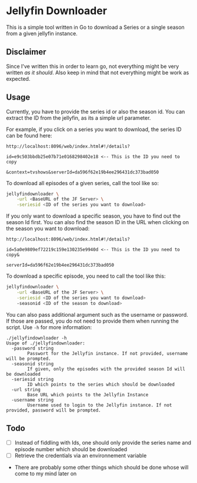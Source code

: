 # Jellyfin Downloader

This is a simple tool written in Go to download a Series or a single season from a given jellyfin instance. 

## Disclaimer

Since I've written this in order to learn go, not everything might be very written _as it should_. Also keep in mind
that not everything might be work as expected. 

## Usage

Currently, you have to provide the series id or also the season id. You can extract the ID from the jellyfin, as its a simple url parameter. 

For example, if you click on a series you want to download, the series ID can be found here: 

```
http://localhost:8096/web/index.html#!/details?

id=e9c503bbdb25e07b71e0168298402e18 <-- This is the ID you need to copy

&context=tvshows&serverId=da596f62e19b4ee296431dc373bad050
```

To download all episodes of a given series, call the tool like so: 

```bash
jellyfindownloader \
    -url <BaseURL of the JF Server> \
    -seriesid <ID of the series you want to download> 
```

If you only want to download a specific season, you have to find out the season Id first. You can also find the season ID in the URL when clicking on the season you want to download: 

```
http://localhost:8096/web/index.html#!/details?

id=5a0e9809ef72219c159e130235e9940d <-- This is the ID you need to copy&

serverId=da596f62e19b4ee296431dc373bad050
```

To download a specific episode, you need to call the tool like this: 

```bash
jellyfindownloader \
    -url <BaseURL of the JF Server> \
    -seriesid <ID of the series you want to download> 
    -seasonid <ID of the season to download>
```

You can also pass additional argument such as the username or password. If those are passed, you do not need to provide them when running the script. Use `-h` for more information: 

```
./jellyfindownloader -h
Usage of ./jellyfindownloader:
  -password string
        Passwort for the Jellyfin instance. If not provided, username will be prompted.
  -seasonid string
        If given, only the episodes with the provided season Id will be downloaded
  -seriesid string
        ID which points to the series which should be downloaded
  -url string
        Base URL which points to the Jellyfin Instance
  -username string
        Username used to login to the Jellyfin instance. If not provided, password will be prompted.
```

## Todo

- [ ] Instead of fiddling with Ids, one should only provide the series name and episode number which should be downloaded
- [ ] Retrieve the credentials via an environnement variable
- There are probably some other things which should be done whose will come to my mind later on


